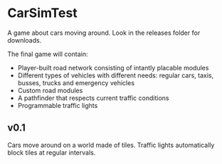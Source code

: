 # CarSimTest
A game about cars moving around. Look in the releases folder for downloads.

The final game will contain:
* Player-built road network consisting of intantly placable modules
* Different types of vehicles with different needs: regular cars, taxis, busses, trucks and emergency vehicles
* Custom road modules
* A pathfinder that respects current traffic conditions
* Programmable traffic lights

## v0.1
Cars move around on a world made of tiles. Traffic lights automatically block tiles at regular intervals.
